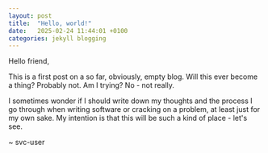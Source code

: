 ```yaml
---
layout: post
title:  "Hello, world!"
date:   2025-02-24 11:44:01 +0100
categories: jekyll blogging 
---
```

Hello friend,

This is a first post on a so far, obviously, empty blog. Will this ever become a thing? Probably not. Am I trying? No - not really.

I sometimes wonder if I should write down my thoughts and the process I go through when writing software or cracking on a problem, at least just for my own sake. My intention is that this will be such a kind of place - let's see.

~ svc-user
